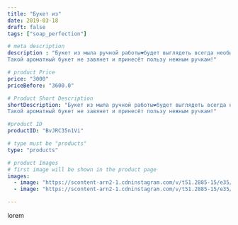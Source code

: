 ```yaml
---
title: "Букет из"
date: 2019-03-18
draft: false
tags: ["soap_perfection"]

# meta description
description : "Букет из мыла ручной работы❤️будет выглядеть всегда необычно👍
Такой ароматный букет не завянет и принесёт пользу нежным ручкам!"

# product Price
price: "3000"
priceBefore: "3600.0"

# Product Short Description
shortDescription: "Букет из мыла ручной работы❤️будет выглядеть всегда необычно👍
Такой ароматный букет не завянет и принесёт пользу нежным ручкам!"

#product ID
productID: "BvJRC35n1Vi"

# type must be "products"
type: "products"

# product Images
# first image will be shown in the product page
images:
  - image: "https://scontent-arn2-1.cdninstagram.com/v/t51.2885-15/e35/53371954_277318026515097_7565291408522565005_n.jpg?se=7&tp=1&_nc_ht=scontent-arn2-1.cdninstagram.com&_nc_cat=109&_nc_ohc=tkdExkA7vJIAX9TWr6b&ccb=7-4&oh=6e5398267e9fa0042621b9bad4181f6b&oe=6082E083&ig_cache_key=MjAwMjIwNjQ3MDA3MTgyNzMwNg%3D%3D.2-ccb7-4"
  - image: "https://scontent-arn2-1.cdninstagram.com/v/t51.2885-15/e35/52917253_313021582658860_4172409162720910193_n.jpg?se=7&tp=1&_nc_ht=scontent-arn2-1.cdninstagram.com&_nc_cat=104&_nc_ohc=B1nMnYolNg0AX8AGQ8d&ccb=7-4&oh=2ea50b98530f8413645889f7d6b0c1ec&oe=6083CB93&ig_cache_key=MjAwMjIwNjQ3MDA2MzM2NjIwNA%3D%3D.2-ccb7-4"

---
```

lorem

